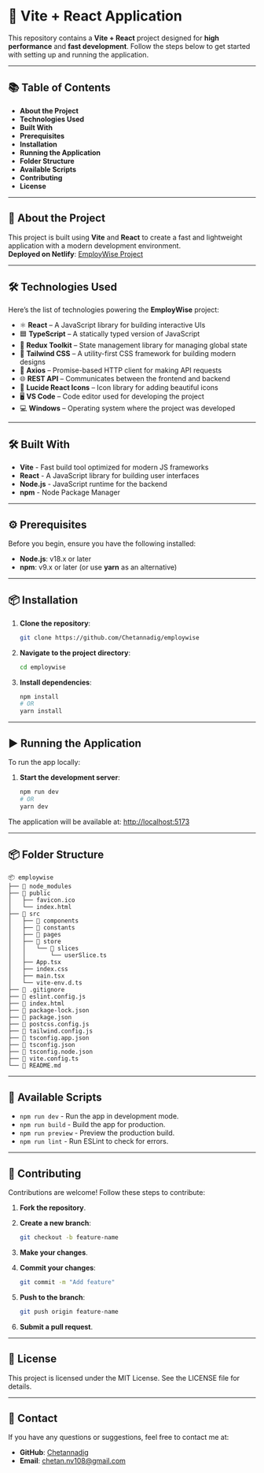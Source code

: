 # 🚀 **Vite + React Application**

This repository contains a **Vite + React** project designed for **high performance** and **fast development**. Follow the steps below to get started with setting up and running the application.

---

## 📚 **Table of Contents**
- **About the Project**
- **Technologies Used**
- **Built With**
- **Prerequisites**
- **Installation**
- **Running the Application**
- **Folder Structure**
- **Available Scripts**
- **Contributing**
- **License**

---

## 📖 **About the Project**
This project is built using **Vite** and **React** to create a fast and lightweight application with a modern development environment.  
**Deployed on Netlify**: [EmployWise Project](https://employwise-project.netlify.app)

---

## 🛠️ **Technologies Used**
Here’s the list of technologies powering the **EmployWise** project:

- ⚛️ **React** – A JavaScript library for building interactive UIs
- 🟦 **TypeScript** – A statically typed version of JavaScript
- 🧰 **Redux Toolkit** – State management library for managing global state
- 🎨 **Tailwind CSS** – A utility-first CSS framework for building modern designs
- 🔗 **Axios** – Promise-based HTTP client for making API requests
- 🌐 **REST API** – Communicates between the frontend and backend
- 🎨 **Lucide React Icons** – Icon library for adding beautiful icons
- 🖥️ **VS Code** – Code editor used for developing the project
- 💻 **Windows** – Operating system where the project was developed

---

## 🛠️ **Built With**
- **Vite** - Fast build tool optimized for modern JS frameworks
- **React** - A JavaScript library for building user interfaces
- **Node.js** - JavaScript runtime for the backend
- **npm** - Node Package Manager

---

## ⚙️ **Prerequisites**
Before you begin, ensure you have the following installed:

- **Node.js**: v18.x or later  
- **npm**: v9.x or later (or use **yarn** as an alternative)

---

## 📦 **Installation**

1. **Clone the repository**:
   ```bash
   git clone https://github.com/Chetannadig/employwise
   ```

2. **Navigate to the project directory**:
   ```bash
   cd employwise
   ```

3. **Install dependencies**:
   ```bash
   npm install
   # OR
   yarn install
   ```

---

## ▶️ **Running the Application**
To run the app locally:

1. **Start the development server**:
   ```bash
   npm run dev
   # OR
   yarn dev
   ```

The application will be available at:
[http://localhost:5173](http://localhost:5173)

---

## 📦 **Folder Structure**
```
📦 employwise
├── 📂 node_modules
├── 📂 public
│   ├── favicon.ico
│   └── index.html
├── 📂 src
│   ├── 📂 components
│   ├── 📂 constants
│   ├── 📂 pages
│   ├── 📂 store
│   │   └── 📂 slices
│   │       └── userSlice.ts
│   ├── App.tsx
│   ├── index.css
│   ├── main.tsx
│   └── vite-env.d.ts
├── 📄 .gitignore
├── 📄 eslint.config.js
├── 📄 index.html
├── 📄 package-lock.json
├── 📄 package.json
├── 📄 postcss.config.js
├── 📄 tailwind.config.js
├── 📄 tsconfig.app.json
├── 📄 tsconfig.json
├── 📄 tsconfig.node.json
├── 📄 vite.config.ts
└── 📄 README.md
```

---

## 📜 **Available Scripts**
- `npm run dev` - Run the app in development mode.
- `npm run build` - Build the app for production.
- `npm run preview` - Preview the production build.
- `npm run lint` - Run ESLint to check for errors.

---

## 🤝 **Contributing**
Contributions are welcome! Follow these steps to contribute:

1. **Fork the repository**.

2. **Create a new branch**:
   ```bash
   git checkout -b feature-name
   ```

3. **Make your changes**.

4. **Commit your changes**:
   ```bash
   git commit -m "Add feature"
   ```

5. **Push to the branch**:
   ```bash
   git push origin feature-name
   ```

6. **Submit a pull request**.

---

## 📄 **License**
This project is licensed under the MIT License. See the LICENSE file for details.

---

## 📧 **Contact**
If you have any questions or suggestions, feel free to contact me at:

- **GitHub**: [Chetannadig](https://github.com/Chetannadig)
- **Email**: [chetan.nv108@gmail.com](mailto:chetan.nv108@gmail.com)